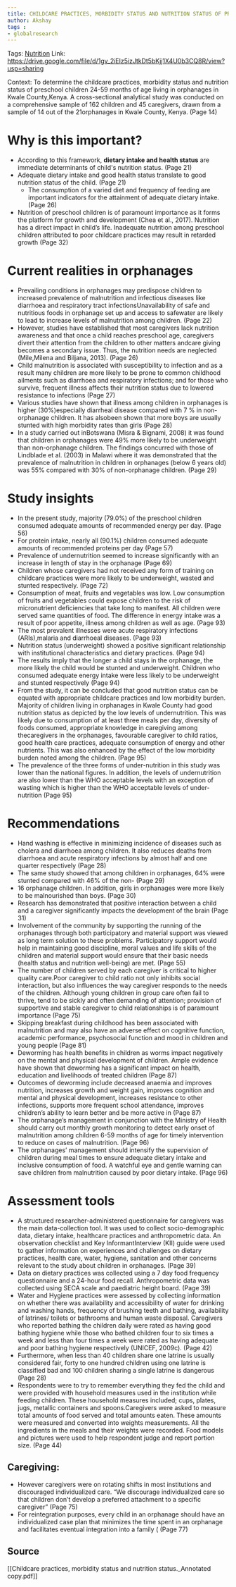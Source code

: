 ```yaml
---
title: CHILDCARE PRACTICES, MORBIDITY STATUS AND NUTRITION STATUS OF PRESCHOOL CHILDREN (24-59 MONTHS) LIVING IN ORPHANAGES IN KWALE COUNTY, KENYA
author: Akshay
tags :
- globalresearch
---
```

Tags: [Nutrition](Volume%201/Roll%20Ups/Nutrition/Nutrition.md)
Link: https://drive.google.com/file/d/1gv_2iEIz5izJtkDt5bKjj1X4U0b3CQ8R/view?usp=sharing

Context: To determine the childcare practices, morbidity status and nutrition status of preschool children 24-59 months of age living in orphanages in Kwale County,Kenya. A cross-sectional analytical study was conducted on a comprehensive sample of 162 children and 45 caregivers, drawn from a sample of 14 out of the 21orphanages in Kwale County, Kenya. (Page 14)

# Why is this important?
- According to this framework, **dietary intake and health status** are immediate determinants of child's nutrition status. (Page 21)
- Adequate dietary intake and good health status translate to good nutrition status of the child. (Page 21)
	- The consumption of a varied diet and frequency of feeding are important indicators for the attainment of adequate dietary intake. (Page 26)
- Nutrition of preschool children is of paramount importance as it forms the platform for growth and development (Chea et al., 2017). Nutrition has a direct impact in child’s life. Inadequate nutrition among preschool children attributed to poor childcare practices may result in retarded growth (Page 32)


# Current realities in orphanages

- Prevailing conditions in orphanages may predispose children to increased prevalence of malnutrition and infectious diseases like diarrhoea and respiratory tract infectionsUnavailability of safe and nutritious foods in orphanage set up and access to safewater are likely to lead to increase levels of malnutrition among children. (Page 22) 
- However, studies have established that most caregivers lack nutrition awareness and that once a child reaches preschool age, caregivers divert their attention from the children to other matters andcare giving becomes a secondary issue. Thus, the nutrition needs are neglected (Mile,Milena and Biljana, 2013). (Page 26)
- Child malnutrition is associated with susceptibility to infection and as a result many children are more likely to be prone to common childhood ailments such as diarrhoea and respiratory infections; and for those who survive, frequent illness affects their nutrition status due to lowered resistance to infections (Page 27)
- Various studies have shown that illness among children in orphanages is higher (30%)especially diarrheal disease compared with 7 % in non-orphanage children. It has alsobeen shown that more boys are usually stunted with high morbidity rates than girls (Page 28)
- In a study carried out inBotswana (Misra & Bignami, 2008) it was found that children in orphanages were 49% more likely to be underweight than non-orphanage children. The findings concurred with those of Lindblade et al. (2003) in Malawi where it was demonstrated that the prevalence of malnutrition in children in orphanages (below 6 years old) was 55% compared with 30% of non-orphanage children. (Page 29)

# Study insights
- In the present study, majority (79.0%) of the preschool children consumed adequate amounts of recommended energy per day. (Page 56)
- For protein intake, nearly all (90.1%) children consumed adequate amounts of recommended proteins per day (Page 57)
- Prevalence of undernutrition seemed to increase significantly with an increase in length of stay in the orphanage (Page 69)
- Children whose caregivers had not received any form of training on childcare practices were more likely to be underweight, wasted and stunted respectively. (Page 72)
- Consumption of meat, fruits and vegetables was low. Low consumption of fruits and vegetables could expose children to the risk of micronutrient deficiencies that take long to manifest. All children were served same quantities of food. The difference in energy intake was a result of poor appetite, illness among children as well as age. (Page 93)
- The most prevalent illnesses were acute respiratory infections (ARIs),malaria and diarrhoeal diseases. (Page 93)
- Nutrition status (underweight) showed a positive significant relationship with institutional characteristics and dietary practices. (Page 94)
- The results imply that the longer a child stays in the orphanage, the more likely the child would be stunted and underweight. Children who consumed adequate energy intake were less likely to be underweight and stunted respectively (Page 94)
- From the study, it can be concluded that good nutrition status can be equated with appropriate childcare practices and low morbidity burden. Majority of children living in orphanages in Kwale County had good nutrition status as depicted by the low levels of undernutrition. This was likely due to consumption of at least three meals per day, diversity of foods consumed, appropriate knowledge in caregiving among thecaregivers in the orphanages, favourable caregiver to child ratios, good health care practices, adequate consumption of energy and other nutrients. This was also enhanced by the effect of the low morbidity burden noted among the children. (Page 95)
- The prevalence of the three forms of under-nutrition in this study was lower than the national figures. In addition, the levels of undernutrition are also lower than the WHO acceptable levels with an exception of wasting which is higher than the WHO acceptable levels of under-nutrition (Page 95)


# Recommendations
- Hand washing is effective in minimizing incidence of diseases such as cholera and diarrhoea among children. It also reduces deaths from diarrhoea and acute respiratory infections by almost half and one quarter respectively (Page 28)
- The same study showed that among children in orphanages, 64% were stunted compared with 46% of the non- (Page 29)
- 16 orphanage children. In addition, girls in orphanages were more likely to be malnourished than boys. (Page 30)
- Research has demonstrated that positive interaction between a child and a caregiver significantly impacts the development of the brain (Page 31)
- Involvement of the community by supporting the running of the orphanages through both participatory and material support was viewed as long term solution to these problems. Participatory support would help in maintaining good discipline, moral values and life skills of the children and material support would ensure that their basic needs (health status and nutrition well-being) are met. (Page 55)
- The number of children served by each caregiver is critical to higher quality care.Poor caregiver to child ratio not only inhibits social interaction, but also influences the way caregiver responds to the needs of the children. Although young children in group care often fail to thrive, tend to be sickly and often demanding of attention; provision of supportive and stable caregiver to child relationships is of paramount importance (Page 75)
- Skipping breakfast during childhood has been associated with malnutrition and may also have an adverse effect on cognitive function, academic performance, psychosocial function and mood in children and young people (Page 81)
- Deworming has health benefits in children as worms impact negatively on the mental and physical development of children. Ample evidence have shown that deworming has a significant impact on health, education and livelihoods of treated children (Page 87)
- Outcomes of deworming include decreased anaemia and improves nutrition, increases growth and weight gain, improves cognition and mental and physical development, increases resistance to other infections, supports more frequent school attendance, improves children’s ability to learn better and be more active in (Page 87)
- The orphanage’s management in conjunction with the Ministry of Health should carry out monthly growth monitoring to detect early onset of malnutrition among children 6-59 months of age for timely intervention to reduce on cases of malnutrition. (Page 96)
- The orphanages’ management should intensify the supervision of children during meal times to ensure adequate dietary intake and inclusive consumption of food. A watchful eye and gentle warning can save children from malnutrition caused by poor dietary intake. (Page 96)


# Assessment tools
- A structured researcher-administered questionnaire for caregivers was the main data-collection tool. It was used to collect socio-demographic data, dietary intake, healthcare practices and anthropometric data. An observation checklist and Key InformantInterview (KII) guide were used to gather information on experiences and challenges on dietary practices, health care, water, hygiene, sanitation and other concerns relevant to the study about children in orphanages. (Page 39)
- Data on dietary practices was collected using a 7 day food frequency questionnaire and a 24-hour food recall. Anthropometric data was collected using SECA scale and paediatric height board. (Page 39)
- Water and Hygiene practices were assessed by collecting information on whether there was availability and accessibility of water for drinking and washing hands, frequency of brushing teeth and bathing, availability of latrines/ toilets or bathrooms and human waste disposal. Caregivers who reported bathing the children daily were rated as having good bathing hygiene while those who bathed children four to six times a week and less than four times a week were rated as having adequate and poor bathing hygiene respectively (UNICEF, 2009c). (Page 42)
- Furthermore, when less than 40 children share one latrine is usually considered fair, forty to one hundred children using one latrine is classified bad and 100 children sharing a single latrine is dangerous (Page 28)
- Respondents were to try to remember everything they fed the child and were provided with household measures used in the institution while feeding children. These household measures included; cups, plates, jugs, metallic containers and spoons.Caregivers were asked to measure total amounts of food served and total amounts eaten. These amounts were measured and converted into weights measurements. All the ingredients in the meals and their weights were recorded. Food models and pictures were used to help respondent judge and report portion size. (Page 44)

## Caregiving:
- However caregivers were on rotating shifts in most institutions and discouraged individualized care. “We discourage individualized care so that children don’t develop a preferred attachment to a specific caregiver” (Page 75)
- For reintegration purposes, every child in an orphanage should have an individualized case plan that minimizes the time spent in an orphanage and facilitates eventual integration into a family ( (Page 77)

## Source
[[Childcare practices, morbidity status and nutrition status._Annotated copy.pdf]]